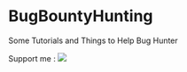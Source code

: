 # BugBountyHunting
Some Tutorials and Things to Help Bug Hunter


Support me : 
<a href="https://paypal.me/novanazizramadhan"><img src="https://postanythingwebsite.files.wordpress.com/2019/03/paypal-logo.png">
